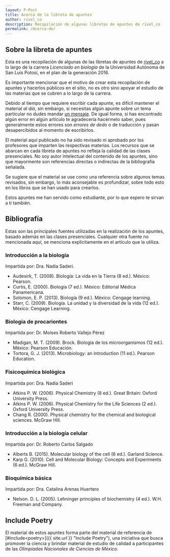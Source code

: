```yaml
---
layout: P-Post
title: Acerca de la libreta de apuntes
author: rivel_co
description: Recopilación de algunas libretas de apuntes de rivel_co
permalink: /Acerca-de/
---
```


## Sobre la libreta de apuntes

Esta es una recopilación de algunas de las libretas de apuntes de [rivel_co]({{site.url}}/Equipo/rivel_co "Perfil de rivel_co") a lo largo de la carrera *Licenciado en biología* de la Universidad Autónoma de San Luis Potosí, en el plan de la generación 2016. 

Es importante mencionar que el motivo de crear esta recopilación de apuntes y hacerlos públicos en el sitio, no es otro sino apoyar el estudio de las materias que se cubren a lo largo de la carrera.

Debido al tiempo que requiere escribir cada apunte, es difícil mantener el material *al día*, sin embargo, si necesitas algún apunte sobre un tema particular no dudes mandar [un mensaje]({{site.url}}/Blog/Contacto/ "Sitio de contacto"). De igual forma, si has encontrado algún error en algún artículo te agradecería hacérmelo saber, pues generalmente estos errores son *errores de dedo* o de traducción y pasan desapercibidos al momento de escribirlos.

El material aquí publicado no ha sido revisado ni aprobado por los profesores que imparten las respectivas materias. Los recursos que se abarcan en cada libreta de apuntes no refleja la calidad de las clases presenciales. No soy autor intelectual del contenido de los apuntes, sino que mayormente son referencias directas o indirectas de la bibliografía señalada.

Se sugiere que el material se use como una referencia sobre algunos temas revisados, sin embargo, lo más aconsejable es profundizar, sobre todo esto en los libros que se han usado para crearlos.

<span>Estos apuntes me han servido como estudiante, por lo que espero te sirvan a ti también.</span>

## Bibliografía

Estas son las principales fuentes utilizadas en la realización de los apuntes, basado además en las clases presenciales. Cualquier otra fuente no mencionada aquí, se menciona explícitamente en el artículo que la utiliza.

### Introducción a la biología

Impartida por: Dra. Nadia Saderi.

- Audesirk, T. (2008). Biología: La vida en la Tierra (8 ed.). México: Pearson.
- Curtis, E. (2000). Biología (7 ed.). México: Editorial Médica Panamericana.
- Solomon, E. P. (2013). Biología (9 ed.). México: Cengage learning.
- Starr, C. (2009). Biología. La unidad y la diversidad de la vida (12 ed.). México: Cengage Learning.

### Biología de procariontes

Impartida por: Dr. Moises Roberto Vallejo Pérez

- Madigan, M. T. (2009). Brock. Biología de los microorganismos (12 ed.). México: Pearson Educación.
- Tortora, G. J. (2013). Microbiology: an introduction (11 ed.). Pearson Education.

### Fisicoquímica biológica

Impartida por: Dra. Nadia Saderi

- Atkins P. W. (2006). Physical Chemistry (8 ed.). Great Britain: Oxford University Press.
- Atkins P. W. (2006). Physical Chemistry for the Life Sciences (2 ed.). Oxford University Press.
- Chang R. (2000). Physical chemistry for the chemical and biological sciences. McGraw Hill.

### Introducción a la biología celular

Impartida por: Dr. Roberto Carlos Salgado 

- Alberts B. (2015). Molecular biology of the cell (6 ed.). Garland Science.
- Karp G. (2010). Cell and Molecular Biology: Concepts and Experiments (6 ed.). McGraw Hill.

### Bioquímica básica

Impartida por: Dra. Catalina Arenas Huertero

- Nelson. D. L. (2005). Lehninger principles of biochemistry (4 ed.). W.H. Freeman and Company.

## Include Poetry

El material de estos apuntes forma parte del material de referencia de [#include&lt;poetry&gt;]({{ site.url }} "Include Poetry"), una iniciativa que busca promover la ciencia y brindar material de estudio de calidad a participantes de las *Olimpiadas Nacionales de Ciencias de México*.